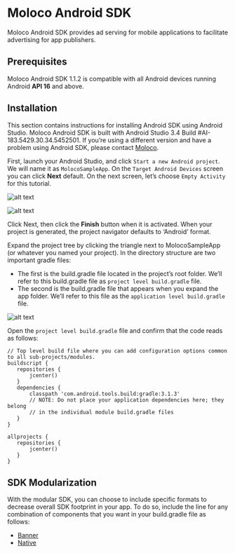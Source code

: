 
# Moloco Android SDK
Moloco Android SDK provides ad serving for mobile applications to facilitate advertising for app publishers.


## Prerequisites
Moloco Android SDK 1.1.2 is compatible with all Android devices running Android **API 16** and above.

## Installation

This section contains instructions for installing Android SDK using Android Studio. Moloco Android SDK is built with Android Studio 3.4 Build #AI-183.5429.30.34.5452501. If you’re using a different version and have a problem using Android SDK, please contact [Moloco](mailto:support@molocoads.com).

First, launch your Android Studio, and click `Start a new Android project`. We will name it as `MolocoSampleApp`. On the `Target Android Devices` screen you can click **Next** default. On the next screen, let’s choose `Empty Activity` for this tutorial.

![alt text](https://storage.googleapis.com/moloco-sdk/android/2.png)

![alt text](https://storage.googleapis.com/moloco-sdk/android/1.png)
  
Click Next, then click the **Finish** button when it is activated. When your project is generated, the project navigator defaults to ‘Android’ format.
  
Expand the project tree by clicking the triangle next to MolocoSampleApp (or whatever you named your project). In the directory structure are two important gradle files: 
- The first is the build.gradle file located in the project’s root folder. We’ll refer to this build.gradle file as `project level build.gradle` file. 
- The second is the build.gradle file that appears when you expand the app folder. We’ll refer to this file as the `application level build.gradle` file.

![alt text](https://storage.googleapis.com/moloco-sdk/android/3.png)

Open the `project level build.gradle` file and confirm that the code reads as follows:

```properties
// Top level build file where you can add configuration options common to all sub-projects/modules.
buildscript {
   repositories {
       jcenter()
   }
   dependencies {
       classpath 'com.android.tools.build:gradle:3.1.3'
       // NOTE: Do not place your application dependencies here; they belong
       // in the individual module build.gradle files
   }
}

allprojects {
   repositories {
       jcenter()
   }
}
```

## SDK Modularization

With the modular SDK, you can choose to include specific formats to decrease overall SDK footprint in your app. To do so, include the line for any combination of components that you want in your build.gradle file as follows:

- [Banner](BANNER.md)
- [Native](NATIVE.md)
